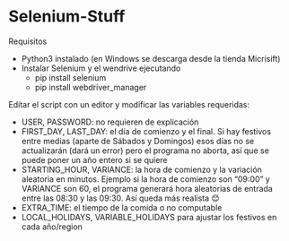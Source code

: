 # Selenium-Stuff

Requisitos

- Python3 instalado (en Windows se descarga desde la tienda Micrisift)
- Instalar Selenium y el wendrive ejecutando
  - pip install selenium
  - pip install webdriver_manager


Editar el script con un editor y modificar las variables requeridas:
- USER, PASSWORD: no requieren de explicación
- FIRST_DAY, LAST_DAY: el día de comienzo y el final. Si hay festivos entre medias (aparte de Sábados y Domingos) esos días no se actualizarán (dará un error) pero el programa no aborta, así que se puede poner un año entero si se quiere
- STARTING_HOUR, VARIANCE: la hora de comienzo y la variación aleatoria en minutos. Ejemplo si la hora de comienzo son “09:00” y VARIANCE son 60, el programa generará hora aleatorias de entrada entre las 08:30 y las 09:30. Así queda más realista 😊
- EXTRA_TIME: el tiempo de la comida o no computable
-	LOCAL_HOLIDAYS, VARIABLE_HOLIDAYS para ajustar los festivos en cada año/region

